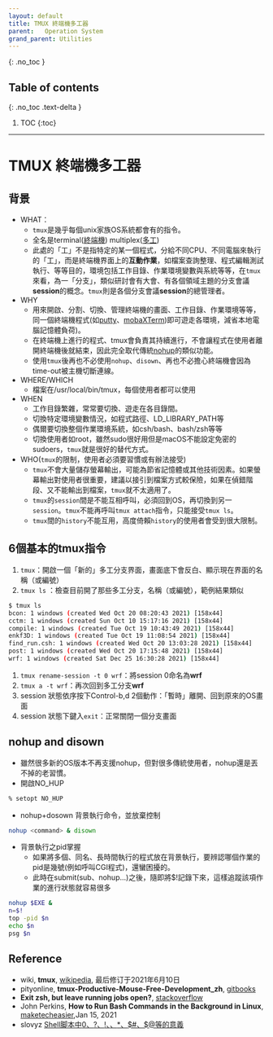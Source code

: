 ```yaml
---
layout: default
title: TMUX 終端機多工器
parent:   Operation System
grand_parent: Utilities
---
```


{: .no_toc }

## Table of contents
{: .no_toc .text-delta }

1. TOC
{:toc}

---
# TMUX 終端機多工器
## 背景
- WHAT：
  - `tmux`是幾乎每個unix家族OS系統都會有的指令。
  - 全名是terminal([終端機](https://zh.wikipedia.org/wiki/%E7%B5%82%E7%AB%AF)) multiplex([多工](https://en.wikipedia.org/wiki/Multiplex))
  - 此處的「工」不是指特定的某一個程式，分給不同CPU、不同電腦來執行的「工」，而是終端機界面上的**互動作業**，如檔案查詢整理、程式編輯測試執行、等等目的，環境包括工作目錄、作業環境變數與系統等等，在`tmux`來看，為一「分支」，類似研討會有大會、有各個領域主題的分支會議**session**的概念。`tmux`則是各個分支會議**session**的總管理者。
- WHY
  - 用來開啟、分割、切換、管理終端機的畫面、工作目錄、作業環境等等，同一個終端機程式(如[putty](https://zh.wikipedia.org/wiki/PuTTY)、[mobaXTerm](https://ithelp.ithome.com.tw/articles/10220846))即可遊走各環境，減省本地電腦記憶體負荷)。
  - 在終端機上進行的程式、tmux會負責其持續進行，不會讓程式在使用者離開終端機後就結束，因此完全取代傳統[nohup](https://zh.wikipedia.org/wiki/Nohup)的類似功能。
  - 使用`tmux`後再也不必使用`nohup`、`disown`、再也不必擔心終端機會因為time-out被主機切斷連線。
- WHERE/WHICH
  - 檔案在/usr/local/bin/tmux，每個使用者都可以使用
- WHEN
  - 工作目錄繁雜，常常要切換、遊走在各目錄間。
  - 切換特定環境變數情況，如程式路徑、LD_LIBRARY_PATH等
  - 偶爾要切換整個作業環境系統，如csh/bash、bash/zsh等等
  - 切換使用者如root，雖然sudo很好用但是macOS不能設定免密的sudoers，`tmux`就是很好的替代方式。
- WHO(`tmux`的限制，使用者必須要習慣或有辦法接受)
  - `tmux`不會大量儲存螢幕輸出，可能為節省記憶體或其他技術因素。如果螢幕輸出對使用者很重要，建議以接引到檔案方式較保險，如果在偵錯階段、又不能輸出到檔案，`tmux`就不太適用了。
  - `tmux`的`session`間是不能互相呼叫，必須回到OS，再切換到另一`session`。`tmux`不能再呼叫`tmux attach`指令，只能接受`tmux ls`。
  - `tmux`間的`history`不能互用，高度倚賴`history`的使用者會受到很大限制。

## 6個基本的tmux指令
1. `tmux`：開啟一個「新的」多工分支界面，畫面底下會反白、顯示現在界面的名稱（或編號）
1. `tmux ls` ：檢查目前開了那些多工分支，名稱（或編號），範例結果類似
  ```bash
  $ tmux ls
  bcon: 1 windows (created Wed Oct 20 08:20:43 2021) [158x44]
  cctm: 1 windows (created Sun Oct 10 15:17:16 2021) [158x44]
  compile: 1 windows (created Tue Oct 19 10:43:49 2021) [158x44]
  enkf3D: 1 windows (created Tue Oct 19 11:08:54 2021) [158x44]
  find_run.csh: 1 windows (created Wed Oct 20 13:03:28 2021) [158x44]
  post: 1 windows (created Wed Oct 20 17:15:48 2021) [158x44]
  wrf: 1 windows (created Sat Dec 25 16:30:28 2021) [158x44]
  ```
1. `tmux rename-session -t 0 wrf`：將session 0命名為**wrf**
1. `tmux a -t wrf`：再次回到多工分支**wrf**
1. session 狀態依序按下Control-b,d 2個動作：「暫時」離開、回到原來的OS畫面
1. session 狀態下鍵入`exit`：正常關閉一個分支畫面

## nohup and disown
- 雖然很多新的OS版本不再支援nohup，但對很多傳統使用者，nohup還是丟不掉的老習慣。
- 開啟NO_HUP

```bash
% setopt NO_HUP
```
- nohup+dosown 背景執行命令，並放棄控制

```bash
nohup <command> & disown
```
- 背景執行之pid掌握
  - 如果將多個、同名、長時間執行的程式放在背景執行，要辨認哪個作業的pid是幾號(例如呼叫CGI程式)，還蠻困擾的。
  - 此時在submit(sub、nohup...)之後，隨即將$!記錄下來，這樣追蹤該項作業的進行狀態就容易很多
```bash
nohup $EXE &
n=$!
top -pid $n
echo $n
psg $n
```


## Reference
- wiki, **tmux**, [wikipedia](https://zh.wikipedia.org/wiki/Tmux), 最后修订于2021年6月10日
- pityonline, **tmux-Productive-Mouse-Free-Development_zh**, [gitbooks](https://aquaregia.gitbooks.io/tmux-productive-mouse-free-development_zh/content/index.html)
- **Exit zsh, but leave running jobs open?**, [stackoverflow](https://stackoverflow.com/questions/19302913/exit-zsh-but-leave-running-jobs-open)
- John Perkins, **How to Run Bash Commands in the Background in Linux**, [maketecheasier](https://www.maketecheasier.com/run-bash-commands-background-linux/),Jan 15, 2021
- slovyz [Shell脚本中$0、$?、$!、$$、$*、$#、$@等的意義](https://blog.csdn.net/slovyz/article/details/47400107)

